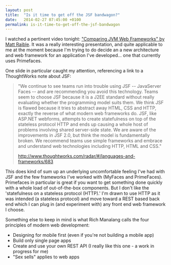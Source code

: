 ```yaml
---
layout: post
title:  "Is it time to get off the JSF bandwagon?"
date:   2014-02-27 07:45:00 +0100
permalink: is-it-time-to-get-off-the-jsf-bandwagon
---
```


I watched a pertinent video tonight: ["Comparing JVM Web Frameworks" by Matt Raible](http://www.youtube.com/watch?v=ygW8fJVlDxQ). It was a really interesting presentation, and quite applicable to me at the moment because I'm trying to do decide an a new architecture and web framework for an application I've developed... one that currently uses Primefaces.

One slide in particular caught my attention, referencing a link to a ThoughtWorks note about JSF:

> "We continue to see teams run into trouble using JSF -- JavaServer Faces -- and are recommending you avoid this technology. Teams seem to choose JSF because it is a J2EE standard without really evaluating whether the programming model suits them. We think JSF is flawed because it tries to abstract away HTML, CSS and HTTP, exactly the reverse of what modern web frameworks do. JSF, like ASP.NET webforms, attempts to create statefulness on top of the stateless protocol HTTP and ends up causing a whole host of problems involving shared server-side state. We are aware of the improvements in JSF 2.0, but think the model is fundamentally broken. We recommend teams use simple frameworks and embrace and understand web technologies including HTTP, HTML and CSS."
>
> http://www.thoughtworks.com/radar/#/languages-and-frameworks/683

This does kind of sum up an underlying uncomfortable feeling I've had with JSF and the few frameworks I've worked with (MyFaces and PrimeFaces). Primefaces in particular is great if you want to get something done quickly with a whole load of out-of-the-box components. But I don't like the 'statefulness on  a stateless protocol (HTTP).' I'm drawn to use HTTP as it was intended (a stateless protocol) and move toward a REST based back end which I can plug in (and experiment with) any front end web framework I choose.

Something else to keep in mind is what Rich Manalang calls the four principles of modern web development:

* Designing for mobile first (even if you're not building a mobile app)
* Build only single page apps
* Create and use your own REST API (I really like this one - a work in progress for me)
* "Sex sells" applies to web apps

